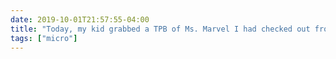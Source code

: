 ```yaml
---
date: 2019-10-01T21:57:55-04:00
title: "Today, my kid grabbed a TPB of Ms. Marvel I had checked out from the library, hugged it tight, and announced that she loved it, so I’m feeling pretty good in the parenting department right now."
tags: ["micro"]
---
```

